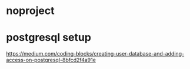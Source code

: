 # noproject
# postgresql setup

https://medium.com/coding-blocks/creating-user-database-and-adding-access-on-postgresql-8bfcd2f4a91e